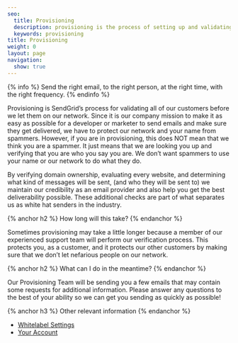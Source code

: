 ```yaml
---
seo:
  title: Provisioning
  description: provisioning is the process of setting up and validating a server
  keywords: provisioning
title: Provisioning
weight: 0
layout: page
navigation:
  show: true
---
```


{% info %}
Send the right email, to the right person, at the right time, with the right frequency.
{% endinfo %}

Provisioning is SendGrid’s process for validating all of our customers before we let them on our network. Since it is our company mission to make it as easy as possible for a developer or marketer to send emails and make sure they get delivered, we have to protect our network and your name from spammers. However, if you are in provisioning, this does NOT mean that we think you are a spammer. It just means that we are looking you up and verifying that you are who you say you are. We don’t want spammers to use your name or our network to do what they do.

By verifying domain ownership, evaluating every website, and determining what kind of messages will be sent, (and who they will be sent to) we maintain our credibility as an email provider and also help you get the best deliverability possible. These additional checks are part of what separates us as white hat senders in the industry.

{% anchor h2 %}
How long will this take?
{% endanchor %}

Sometimes provisioning may take a little longer because a member of our experienced support team will perform our verification process. This protects you, as a customer, and it protects our other customers by making sure that we don’t let nefarious people on our network.

{% anchor h2 %}
What can I do in the meantime?
{% endanchor %}

Our Provisioning Team will be sending you a few emails that may contain some requests for additional information. Please answer any questions to the best of your ability so we can get you sending as quickly as possible!

{% anchor h3 %}
Other relevant information
{% endanchor %}

* [Whitelabel Settings]({{root_url}}/User_Guide/Settings/Whitelabel/index.html)
* [Your Account]({{root_url}}/User_Guide/Account/index.html)
